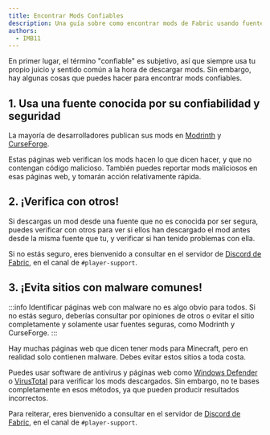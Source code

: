```yaml
---
title: Encontrar Mods Confiables
description: Una guía sobre como encontrar mods de Fabric usando fuentes confiables.
authors:
  - IMB11
---
```


En primer lugar, el término "confiable" es subjetivo, así que siempre usa tu propio juicio y sentido común a la hora de descargar mods. Sin embargo, hay algunas cosas que puedes hacer para encontrar mods confiables.

## 1. Usa una fuente conocida por su confiabilidad y seguridad

La mayoría de desarrolladores publican sus mods en [Modrinth](https://modrinth.com/mods?g=categories:%27fabric%27) y [CurseForge](https://www.curseforge.com/minecraft/search?page=1&pageSize=20&sortType=1&class=mc-mods&gameFlavorsIds=4).

Estas páginas web verifican los mods hacen lo que dicen hacer, y que no contengan código malicioso. También puedes reportar mods maliciosos en esas páginas web, y tomarán acción relativamente rápida.

## 2. ¡Verifica con otros!

Si descargas un mod desde una fuente que no es conocida por ser segura, puedes verificar con otros para ver si ellos han descargado el mod antes desde la misma fuente que tu, y verificar si han tenido problemas con ella.

Si no estás seguro, eres bienvenido a consultar en el servidor de [Discord de Fabric](https://discord.gg/v6v4pMv), en el canal de `#player-support`.

## 3. ¡Evita sitios con malware comunes!

:::info
Identificar páginas web con malware no es algo obvio para todos. Si no estás seguro, deberías consultar por opiniones de otros o evitar el sitio completamente y solamente usar fuentes seguras, como Modrinth y CurseForge.
:::

Hay muchas páginas web que dicen tener mods para Minecraft, pero en realidad solo contienen malware. Debes evitar estos sitios a toda costa.

Puedes usar software de antivirus y páginas web como [Windows Defender](https://www.microsoft.com/en-us/windows/comprehensive-security) o [VirusTotal](https://www.virustotal.com/) para verificar los mods descargados. Sin embargo, no te bases completamente en esos métodos, ya que pueden producir resultados incorrectos.

Para reiterar, eres bienvenido a consultar en el servidor de [Discord de Fabric](https://discord.gg/v6v4pMv), en el canal de `#player-support`.
